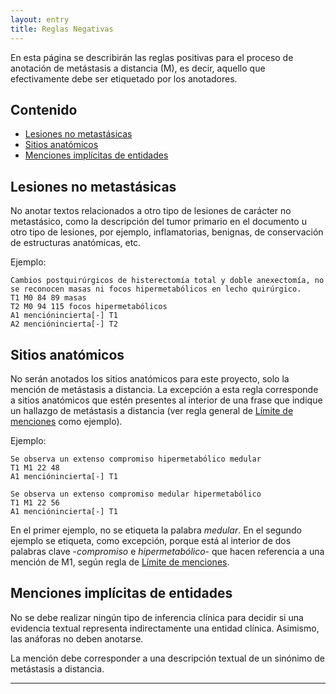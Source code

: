 ```yaml
---
layout: entry
title: Reglas Negativas
---
```


En esta página se describirán las reglas positivas para el proceso de anotación de metástasis a distancia (M), es decir, aquello que efectivamente debe ser etiquetado por los anotadores. 

## Contenido

* [Lesiones no metastásicas](#lesiones-no-metastásicas)
* [Sitios anatómicos](#sitios-anatómicos)
* [Menciones implícitas de entidades](#menciones-implícitas-de-entidades)

## Lesiones no metastásicas

No anotar textos relacionados a otro tipo de lesiones de carácter no metastásico, como la descripción del tumor primario en el documento u otro tipo de lesiones, por ejemplo, inflamatorias, benignas, de conservación de estructuras anatómicas, etc. 

Ejemplo: 

~~~ ann
Cambios postquirúrgicos de histerectomía total y doble anexectomía, no se reconocen masas ni focos hipermetabólicos en lecho quirúrgico.
T1 M0 84 89 masas
T2 M0 94 115 focos hipermetabólicos
A1 menciónincierta[-] T1
A2 menciónincierta[-] T2
~~~

## Sitios anatómicos

No serán anotados los sitios anatómicos para este proyecto, solo la mención de metástasis a distancia. La excepción a esta regla corresponde a sitios anatómicos que estén presentes al interior de una frase que indique un hallazgo de metástasis a distancia (ver regla general de [Límite de menciones](http://127.0.0.1:4000/annodoc/reglas_generales#l%C3%ADmite-de-menciones) como ejemplo).

Ejemplo:
~~~ ann
Se observa un extenso compromiso hipermetabólico medular
T1 M1 22 48 
A1 menciónincierta[-] T1
~~~
~~~ ann
Se observa un extenso compromiso medular hipermetabólico
T1 M1 22 56 
A1 menciónincierta[-] T1
~~~

En el primer ejemplo, no se etiqueta la palabra *medular*. En el segundo ejemplo se etiqueta, como excepción, porque está al interior de dos palabras clave -*compromiso* e *hipermetabólico*- que hacen referencia a una mención de M1, según regla de [Límite de menciones](http://127.0.0.1:4000/annodoc/reglas_generales#l%C3%ADmite-de-menciones).

## Menciones implícitas de entidades

No se debe realizar ningún tipo de inferencia clínica para decidir si una evidencia textual representa indirectamente una entidad clínica. Asimismo, las anáforas no deben anotarse.

La mención debe corresponder a una descripción textual de un sinónimo de metástasis a distancia.





------------------------------------------------------------------------------

[Markdown]: http://daringfireball.net/projects/markdown/
[Stanford dependency]: http://nlp.stanford.edu/software/stanford-dependencies.shtml
[CoNLL-X]: http://ilk.uvt.nl/conll/#dataformat
[CoNLL-U]: http://universaldependencies.github.io/docs/format.html
[.ann standoff]: http://brat.nlplab.org/standoff.html
[SVG]: http://en.wikipedia.org/wiki/Scalable_Vector_Graphics
[Jekyll]: http://jekyllrb.com/
[brat]: http://brat.nlplab.org
[Liquid]: http://wiki.shopify.com/Liquid
[Git]: http://git-scm.com
[GitHub]: http://github.com
[Annodoc repository]: https://github.com/spyysalo/annodoc
[CSS]: http://en.wikipedia.org/wiki/Cascading_Style_Sheets
[YAML]: http://yaml.org/

